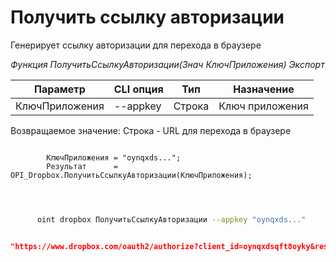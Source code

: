 ﻿---
sidebar_position: 1
---

# Получить ссылку авторизации
 Генерирует ссылку авторизации для перехода в браузере


*Функция ПолучитьСсылкуАвторизации(Знач КлючПриложения) Экспорт*

  | Параметр | CLI опция | Тип | Назначение |
  |-|-|-|-|
  | КлючПриложения | --appkey | Строка | Ключ приложения |

  
  Возвращаемое значение:   Строка - URL для перехода в браузере

```bsl title="Пример кода"
	
        КлючПриложения = "oynqxds...";
        Результат      = OPI_Dropbox.ПолучитьСсылкуАвторизации(КлючПриложения);
    
	
```

```sh title="Пример команды CLI"
    
      oint dropbox ПолучитьСсылкуАвторизации --appkey "oynqxds..."


```


```json title="Результат"

"https://www.dropbox.com/oauth2/authorize?client_id=oynqxdsqft8oyky&response_type=code&token_access_type=offline"

```
